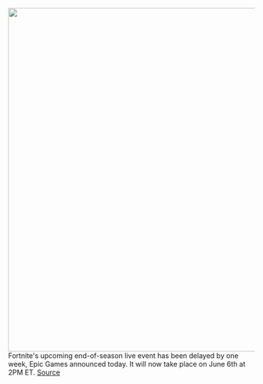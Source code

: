 <img src='https://cdn.vox-cdn.com/thumbor/-Sz2Haep_1tLb5fsFWuYK4jCg80=/66x41:1674x855/1200x800/filters:focal(609x359:893x643)/cdn.vox-cdn.com/uploads/chorus_image/image/66863387/Fortnite_chapter2s2_Surprise_1776x889_a38858fdcbd0be32a7a4e0e8510241ea4e19c5db.0.png' width='700px' /><br/>
Fortnite's upcoming end-of-season live event has been delayed by one week, Epic Games announced today. It will now take place on June 6th at 2PM ET.
<a href='https://www.theverge.com/2020/5/28/21273276/fortnite-delay-end-season-event-device-chapter-2-season-3'> Source <a/>
